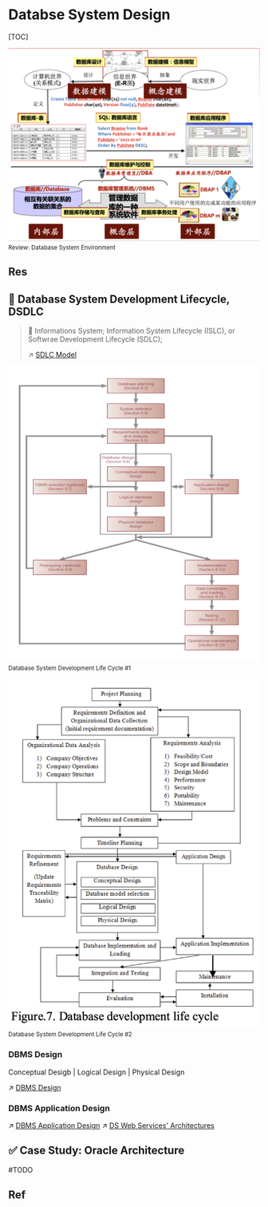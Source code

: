 # Databse System Design

[TOC]



![](../../../../Assets/Pics/Screenshot%202023-03-06%20at%204.44.56%20PM.png)
<small>Review: Database System Environment</small>

## Res


## 🔄 Database System Development Lifecycle, DSDLC

> 🔗 
> Informations System;
> Information System Lifecycle (ISLC), or Softwrae Development Lifecycle (SDLC);
> 
> ↗ [SDLC Model](../../../Software%20Engineering/👷🏻%20Dev%20Pattern/🔄%20SDLC/SDLC%20Model.md)


![|600](../../../../Assets/Pics/Screenshot%202023-03-06%20at%203.07.05%20PM.png)
<small>Database System Development Life Cycle #1 </small>


![|600](../../../../Assets/Pics/Screenshot%202023-03-06%20at%203.02.57%20PM.png)
<small>Database System Development Life Cycle #2</small>



### DBMS Design
Conceptual Desigb | Logical Design | Physical Design

↗ [DBMS Design](DBMS%20Design/DBMS%20Design.md)


### DBMS Application Design
↗ [DBMS Application Design](DBMS%20Application%20Design.md)
↗ [DS Web Services' Architectures](DS%20Web%20Services'%20Architectures.md)



## ✅ Case Study: Oracle Architecture
#TODO 



## Ref
